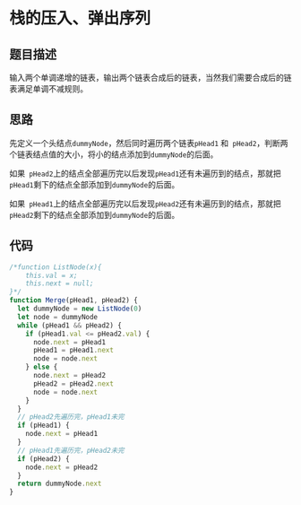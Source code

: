 # 栈的压入、弹出序列

## 题目描述

输入两个单调递增的链表，输出两个链表合成后的链表，当然我们需要合成后的链表满足单调不减规则。

## 思路

先定义一个头结点`dummyNode`，然后同时遍历两个链表`pHead1` 和` pHead2`，判断两个链表结点值的大小，将小的结点添加到`dummyNode`的后面。

如果` pHead2`上的结点全部遍历完以后发现`pHead1`还有未遍历到的结点，那就把`pHead1`剩下的结点全部添加到`dummyNode`的后面。

如果` pHead1`上的结点全部遍历完以后发现`pHead2`还有未遍历到的结点，那就把`pHead2`剩下的结点全部添加到`dummyNode`的后面。

## 代码

```javascript
/*function ListNode(x){
    this.val = x;
    this.next = null;
}*/
function Merge(pHead1, pHead2) {
  let dummyNode = new ListNode(0)
  let node = dummyNode
  while (pHead1 && pHead2) {
    if (pHead1.val <= pHead2.val) {
      node.next = pHead1
      pHead1 = pHead1.next
      node = node.next
    } else {
      node.next = pHead2
      pHead2 = pHead2.next
      node = node.next
    }
  }
  // pHead2先遍历完，pHead1未完
  if (pHead1) {
    node.next = pHead1
  }
  // pHead1先遍历完，pHead2未完
  if (pHead2) {
    node.next = pHead2
  }
  return dummyNode.next
}
```

